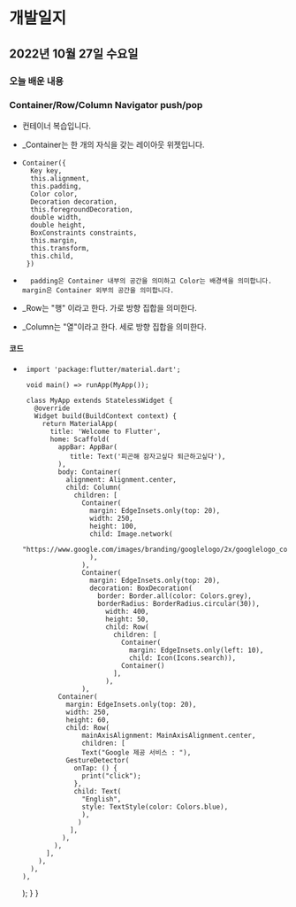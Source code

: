 # 개발일지
## 2022년 10월 27일 수요일
### 오늘 배운 내용
### Container/Row/Column Navigator push/pop

- 컨테이너 복습입니다.
- _Container는 한 개의 자식을 갖는 레이아웃 위젯입니다.

-     Container({
        Key key,
        this.alignment,
        this.padding,
        Color color,
        Decoration decoration,
        this.foregroundDecoration,
        double width,
        double height,
        BoxConstraints constraints,
        this.margin,
        this.transform,
        this.child,
       })
 
-       padding은 Container 내부의 공간을 의미하고 Color는 배경색을 의미합니다. margin은 Container 외부의 공간을 의미합니다.

- _Row는 "행" 이라고 한다. 가로 방향 집합을 의미한다.
- _Column는 "열"이라고 한다. 세로 방향 집합을 의미한다.

#### 코드 

-      import 'package:flutter/material.dart';

       void main() => runApp(MyApp());

       class MyApp extends StatelessWidget {
         @override
         Widget build(BuildContext context) {
           return MaterialApp(
             title: 'Welcome to Flutter',
             home: Scaffold(
               appBar: AppBar(
                  title: Text('피곤해 잠자고싶다 퇴근하고싶다'),
               ),
               body: Container(
                 alignment: Alignment.center,
                 child: Column(
                   children: [
                     Container(
                       margin: EdgeInsets.only(top: 20),
                       width: 250,
                       height: 100,
                       child: Image.network(
                           "https://www.google.com/images/branding/googlelogo/2x/googlelogo_color_160x56dp.png"
                       ),
                     ),
                     Container(
                       margin: EdgeInsets.only(top: 20),
                       decoration: BoxDecoration(
                         border: Border.all(color: Colors.grey),
                         borderRadius: BorderRadius.circular(30)),
                           width: 400,
                           height: 50,
                           child: Row(
                             children: [
                               Container(
                                 margin: EdgeInsets.only(left: 10),
                                 child: Icon(Icons.search)),
                               Container()
                             ],
                           ),
                     ),
               Container(
                 margin: EdgeInsets.only(top: 20),
                 width: 250,
                 height: 60,
                 child: Row(
                     mainAxisAlignment: MainAxisAlignment.center,
                     children: [
                     Text("Google 제공 서비스 : "),
                 GestureDetector(
                   onTap: () {
                     print("click");
                   },
                   child: Text(
                     "English",
                     style: TextStyle(color: Colors.blue),
                     ),
                    )
                  ],
                ),
              ),
            ],
          ),
        ),
      ),
    );
  }
}
